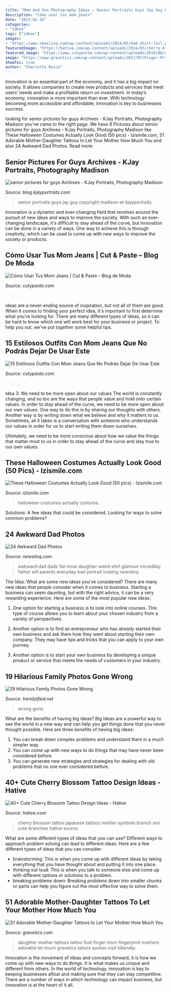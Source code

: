 ```yaml
---
title: "Mom And Son Photography Ideas ~ Senior Portraits Guys Jay Guy Copyright Madison Wi Kjayportraits"
description: "Cómo usar tus mom jeans"
date: "2023-01-16"
categories:
- "ideas"
tags: ["ideas"]
images:
- "https://www.newslinq.com/wp-content/uploads/2014/05/dad-shirt-fail.png"
featuredImage: "https://hative.com/wp-content/uploads/2014/03/cherry-blossom-tattoos/3-cherry-blossom-branch-japanese-symbols.jpg"
featured_image: "https://www.cutypaste.com/wp-content/uploads/2019/06/mom-jean-outfits-for-winter-272686-1542377630837-main.500x0c.jpg"
image: "https://www.gravetics.com/wp-content/uploads/2017/07/Finger-Print-Mother-Daughter-Tattoo-On-Foot.jpg"
ShowToc: true
author: "Charlotte Bosco"
---
```



Innovation is an essential part of the economy, and it has a big impact on society. It allows companies to create new products and services that meet users’ needs and make a profitable return on investment. In today’s economy, innovation is more important than ever. With technology becoming more accessible and affordable, innovation is key to businesses success.

	

		
looking for senior pictures for guys Archives - KJay Portraits, Photography Madison you've came to the right page. We have 8 Pictures about senior pictures for guys Archives - KJay Portraits, Photography Madison like These Halloween Costumes Actually Look Good (50 pics) - Izismile.com, 51 Adorable Mother-Daughter Tattoos to Let Your Mother How Much You and also 24 Awkward Dad Photos. Read more:
		
    
## Senior Pictures For Guys Archives - KJay Portraits, Photography Madison

<img loading=lazy src="http://blog.kjayportraits.com/wp-content/uploads/2017/01/web-2-of-3-1.jpg" onerror="this.onerror=null;this.src='https://tse3.mm.bing.net/th?id=OIP.ktvQYrDX9xnqzsm4fBTjdAHaLH&amp;pid=15.1';" alt="senior pictures for guys Archives - KJay Portraits, Photography Madison">

_Source: blog.kjayportraits.com_

>senior portraits guys jay guy copyright madison wi kjayportraits. 

	

Innovation is a dynamic and ever-changing field that revolves around the pursuit of new ideas and ways to improve the society. With such an ever-changing landscape, it's difficult to stay ahead of the curve, but innovation can be done in a variety of ways. One way to achieve this is through creativity, which can be used to come up with new ways to improve the society or products.

    
## Cómo Usar Tus Mom Jeans | Cut &amp; Paste – Blog De Moda

<img loading=lazy src="http://www.cutypaste.com/wp-content/uploads/2017/01/2021750-1481825147.600x0c.jpg" onerror="this.onerror=null;this.src='https://tse3.mm.bing.net/th?id=OIP.ZRE942ELa-Xw_Azo7P_cvwHaMg&amp;pid=15.1';" alt="Cómo Usar Tus Mom Jeans | Cut &amp; Paste – Blog de Moda">

_Source: cutypaste.com_

>. 

	

ideas are a never-ending source of inspiration, but not all of them are good. When it comes to finding your perfect idea, it's important to first determine what you're looking for. There are many different types of ideas, so it can be hard to know which one will work best for your business or project. To help you out, we've put together some helpful tips.

    
## 15 Estilosos Outfits Con Mom Jeans Que No Podrás Dejar De Usar Este

<img loading=lazy src="https://www.cutypaste.com/wp-content/uploads/2019/06/mom-jean-outfits-for-winter-272686-1542377630837-main.500x0c.jpg" onerror="this.onerror=null;this.src='https://tse4.mm.bing.net/th?id=OIP.oJoRBl0YqM47NqQMyUYoYgHaLH&amp;pid=15.1';" alt="15 Estilosos Outfits Con Mom Jeans Que No Podrás Dejar De Usar Este">

_Source: cutypaste.com_

>. 

	

Idea 3: We need to be more open about our values
The world is constantly changing, and so too are the ways that people value and hold onto certain values. In order to stay ahead of the curve, we need to be more open about our own values.
One way to do this is by sharing our thoughts with others. Another way is by writing down what we believe and why it matters to us. Sometimes, all it takes is a conversation with someone who understands our values in order for us to start writing them down ourselves.

Ultimately, we need to be more conscious about how we value the things that matter most to us in order to stay ahead of the curve and stay true to our own values.

    
## These Halloween Costumes Actually Look Good (50 Pics) - Izismile.com

<img loading=lazy src="https://img.izismile.com/img/img12/20191024/640/these_halloween_costumes_actually_look_good_640_high_12.jpg" onerror="this.onerror=null;this.src='https://tse3.mm.bing.net/th?id=OIP.ULoDwwXZ7zMJolzkS8gO5gHaMc&amp;pid=15.1';" alt="These Halloween Costumes Actually Look Good (50 pics) - Izismile.com">

_Source: izismile.com_

>halloween costumes actually costume. 

	

Solutions: A few ideas that could be considered.
Looking for ways to solve common problems?

    
## 24 Awkward Dad Photos

<img loading=lazy src="https://www.newslinq.com/wp-content/uploads/2014/05/dad-shirt-fail.png" onerror="this.onerror=null;this.src='https://tse2.mm.bing.net/th?id=OIP.tpUCI-zaKiZtEBJ_PpUpwAAAAA&amp;pid=15.1';" alt="24 Awkward Dad Photos">

_Source: newslinq.com_

>awkward dad dads fail most daughter weird shirt glamour incredibly father wtf parents everyday bad portrait looking newslinq. 

	

The Idea: What are some new ideas you've considered?
There are many new ideas that people consider when it comes to business. Starting a business can seem daunting, but with the right advice, it can be a very rewarding experience. Here are some of the most popular new ideas:
1. One option for starting a business is to look into online courses. This type of course allows you to learn about your chosen industry from a variety of perspectives.

2. Another option is to find an entrepreneur who has already started their own business and ask them how they went about starting their own company. They may have tips and tricks that you can apply to your own journey.

3. Another option is to start your own business by developing a unique product or service that meets the needs of customers in your industry.

    
## 19 Hilarious Family Photos Gone Wrong

<img loading=lazy src="https://www.trendzified.net/wp-content/uploads/2014/12/family-photos-gone-wrong-joy.jpg" onerror="this.onerror=null;this.src='https://tse4.mm.bing.net/th?id=OIP.sMInGJtW6w9bD5phPB8IxgHaKR&amp;pid=15.1';" alt="19 Hilarious Family Photos Gone Wrong">

_Source: trendzified.net_

>wrong gone. 

	

What are the benefits of having big ideas?
Big ideas are a powerful way to see the world in a new way and can help you get things done that you never thought possible. Here are three benefits of having big ideas: 
1. You can break down complex problems and understand them in a much simpler way. 
2. You can come up with new ways to do things that may have never been considered before. 
3. You can generate new strategies and strategies for dealing with old problems that no one ever considered before.

    
## 40+ Cute Cherry Blossom Tattoo Design Ideas - Hative

<img loading=lazy src="https://hative.com/wp-content/uploads/2014/03/cherry-blossom-tattoos/3-cherry-blossom-branch-japanese-symbols.jpg" onerror="this.onerror=null;this.src='https://tse2.mm.bing.net/th?id=OIP.JmzXndk0gxIv3xvfB2CcXAHaL5&amp;pid=15.1';" alt="40+ Cute Cherry Blossom Tattoo Design Ideas - Hative">

_Source: hative.com_

>cherry blossom tattoo japanese tattoos mother symbols branch son cute branches hative source. 

	

What are some different types of ideas that you can use?
Different ways to approach problem solving can lead to different ideas. Here are a few different types of ideas that you can consider: 
- brainstorming: This is when you come up with different ideas by taking everything that you have thought about and putting it into one place. 
- thinking out loud: This is when you talk to someone else and come up with different options or solutions to a problem. 
- breaking problems down: Breaking problems down into smaller chunks or parts can help you figure out the most effective way to solve them.

    
## 51 Adorable Mother-Daughter Tattoos To Let Your Mother How Much You

<img loading=lazy src="https://www.gravetics.com/wp-content/uploads/2017/07/Finger-Print-Mother-Daughter-Tattoo-On-Foot.jpg" onerror="this.onerror=null;this.src='https://tse4.mm.bing.net/th?id=OIP.--J0rJrQbl25hTZPZe1DJQHaHa&amp;pid=15.1';" alt="51 Adorable Mother-Daughter Tattoos to Let Your Mother How Much You">

_Source: gravetics.com_

>daughter mother tattoos tattoo foot finger mom fingerprint mothers adorable let much gravetics tatoos quotes visit hikendip. 

	

Innovation is the movement of ideas and concepts forward, it is how we come up with new ways to do things. It is what makes us unique and different from others. In the world of technology, innovation is key to keeping businesses afloat and making sure that they can stay competitive. There are a number of ways in which technology can impact business, but innovation is at the heart of it all.

